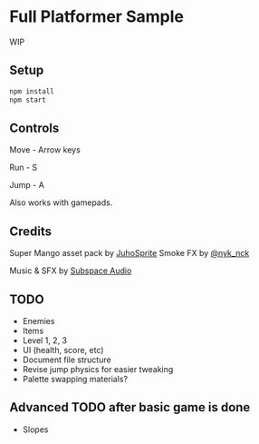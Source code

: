 # Full Platformer Sample

WIP

## Setup

```bash
npm install
npm start
```

## Controls

Move - Arrow keys

Run - S

Jump - A

Also works with gamepads.

## Credits

Super Mango asset pack by [JuhoSprite](https://juhosprite.itch.io/super-mango-2d-pixelart-platformer-asset-pack16x16)
Smoke FX by [@nyk_nck](https://nyknck.itch.io/fx062)

Music & SFX by [Subspace Audio](https://opengameart.org/users/subspaceaudio)

## TODO

- Enemies
- Items
- Level 1, 2, 3
- UI (health, score, etc)
- Document file structure
- Revise jump physics for easier tweaking
- Palette swapping materials?

## Advanced TODO after basic game is done

- Slopes
